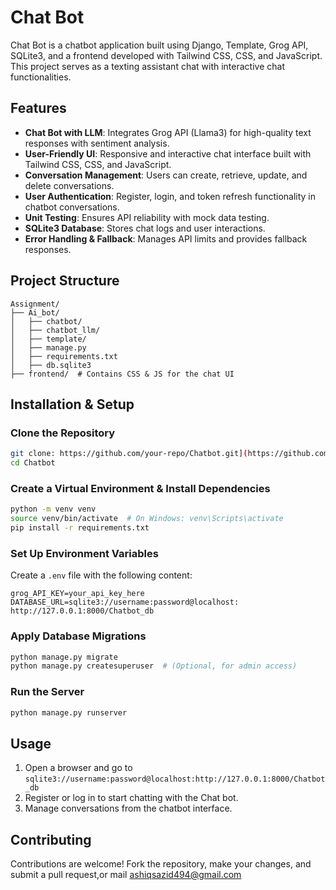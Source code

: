 # Chat Bot

Chat Bot is a chatbot application built using Django, Template, Grog API, SQLite3, and a frontend developed with Tailwind CSS, CSS, and JavaScript. This project serves as a texting assistant chat with interactive chat functionalities.

## Features

- **Chat Bot with LLM**: Integrates Grog API (Llama3) for high-quality text responses with sentiment analysis.
- **User-Friendly UI**: Responsive and interactive chat interface built with Tailwind CSS, CSS, and JavaScript.
- **Conversation Management**: Users can create, retrieve, update, and delete conversations.
- **User Authentication**: Register, login, and token refresh functionality in chatbot conversations.
- **Unit Testing**: Ensures API reliability with mock data testing.
- **SQLite3 Database**: Stores chat logs and user interactions.
- **Error Handling & Fallback**: Manages API limits and provides fallback responses.

## Project Structure

```
Assignment/
├── Ai_bot/
│   ├── chatbot/
│   ├── chatbot_llm/
│   ├── template/
│   ├── manage.py
│   ├── requirements.txt
│   ├── db.sqlite3
├── frontend/  # Contains CSS & JS for the chat UI
```

## Installation & Setup

### Clone the Repository
```sh
git clone: https://github.com/your-repo/Chatbot.git](https://github.com/AshiqSazid/Chatbot.git
cd Chatbot
```

### Create a Virtual Environment & Install Dependencies
```sh
python -m venv venv
source venv/bin/activate  # On Windows: venv\Scripts\activate
pip install -r requirements.txt
```

### Set Up Environment Variables
Create a `.env` file with the following content:
```env
grog_API_KEY=your_api_key_here
DATABASE_URL=sqlite3://username:password@localhost: http://127.0.0.1:8000/Chatbot_db
```

### Apply Database Migrations
```sh
python manage.py migrate
python manage.py createsuperuser  # (Optional, for admin access)
```

### Run the Server
```sh
python manage.py runserver
```

## Usage
1. Open a browser and go to `sqlite3://username:password@localhost:http://127.0.0.1:8000/Chatbot_db`
2. Register or log in to start chatting with the Chat bot.
3. Manage conversations from the chatbot interface.
## Contributing
Contributions are welcome! Fork the repository, make your changes, and submit a pull request,or mail ashiqsazid494@gmail.com


